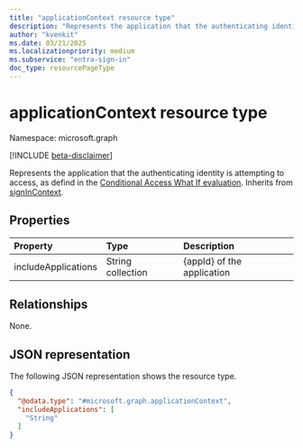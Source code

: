 ```yaml
---
title: "applicationContext resource type"
description: "Represents the application that the authenticating identity is attempting to access, as defined in the Conditional Access What If evaluation."
author: "kvenkit"
ms.date: 03/21/2025
ms.localizationpriority: medium
ms.subservice: "entra-sign-in"
doc_type: resourcePageType
---
```


# applicationContext resource type

Namespace: microsoft.graph

[!INCLUDE [beta-disclaimer](../../includes/beta-disclaimer.md)]

Represents the application that the authenticating identity is attempting to access, as defind in the [Conditional Access What If evaluation](). Inherits from [signInContext](../resources/signincontext.md).


## Properties
|Property|Type|Description|
|:---|:---|:---|
|includeApplications|String collection|{appId} of the application|

## Relationships
None.

## JSON representation
The following JSON representation shows the resource type.
<!-- {
  "blockType": "resource",
  "@odata.type": "microsoft.graph.applicationContext"
}
-->
``` json
{
  "@odata.type": "#microsoft.graph.applicationContext",
  "includeApplications": [
    "String"
  ]
}
```


